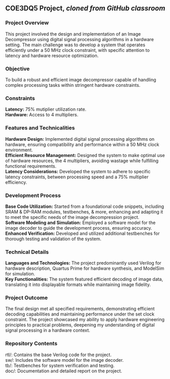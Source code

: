 ## COE3DQ5 Project, *cloned from GitHub classroom*

### Project Overview
This project involved the design and implementation of an Image Decompressor using digital signal processing algorithms in a hardware setting. The main challenge was to develop a system that operates efficiently under a 50 MHz clock constraint, with specific attention to latency and hardware resource optimization.

### Objective
To build a robust and efficient image decompressor capable of handling complex processing tasks within stringent hardware constraints.

### Constraints
**Latency:** 75% mutiplier utilization rate.\
**Hardware:** Access to 4 multipliers.

### Features and Technicalities
**Hardware Design:** Implemented digital signal processing algorithms on hardware, ensuring compatibility and performance within a 50 MHz clock environment.\
**Efficient Resource Management:** Designed the system to make optimal use of hardware resources, the 4 multipliers, avoiding wastage while fulfilling functional requirements.\
**Latency Considerations:** Developed the system to adhere to specific latency constraints, between processing speed and a 75% multiplier efficiency.

### Development Process
**Base Code Utilization:** Started from a foundational code snippets, including SRAM & DP-RAM modules, testbenches, & more, enhancing and adapting it to meet the specific needs of the image decompression project.\
**Software Modeling and Simulation:** Employed a software model for the image decoder to guide the development process, ensuring accuracy.\
**Enhanced Verification:** Developed and utilized additional testbenches for thorough testing and validation of the system.

### Technical Details
**Languages and Technologies:** The project predominantly used Verilog for hardware description, Quartus Prime for hardware synthesis, and ModelSim for simulation.\
**Key Functionalities:** The system featured efficient decoding of image data, translating it into displayable formats while maintaining image fidelity.

### Project Outcome
The final design met all specified requirements, demonstrating efficient decoding capabilities and maintaining performance under the set clock constraint. The project showcased my ability to apply hardware engineering principles to practical problems, deepening my understanding of digital signal processing in a hardware context.

### Repository Contents
rtl/: Contains the base Verilog code for the project.\
sw/: Includes the software model for the image decoder.\
tb/: Testbenches for system verification and testing.\
doc/: Documentation and detailed report on the project.
